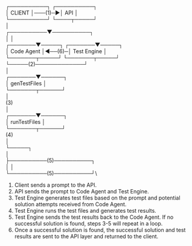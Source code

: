    ┌──────────┐        ┌──────────┐\
   │  CLIENT  │───(1)─▶│    API   │\
   └──────────┘        └────┬─────┘\
                            │\
                ┌──────────▼──────────┐\
                │                     │\
        ┌───────▼─────┐       ┌───────▼─────┐\
        │ Code Agent  │◀──(6)─│ Test Engine │\
        └───────┬─────┘       └───────┬─────┘\
                └─────(2)─────────────┘\
                                │\
                        ┌───────▼──────┐\
                        │ genTestFiles │\
                        └───────┬──────┘\
                                │\
                               (3)\
                                │\
                        ┌───────▼──────┐\
                        │ runTestFiles │\
                        └───────┬──────┘\
                               (4)\
                                │\
                                └─────┐\
                                      │\
                                      ├──────────(5)──────────┐\
                                      │                       │\
                                      └──────────(5)──────────┘\
1. Client sends a prompt to the API.
2. API sends the prompt to Code Agent and Test Engine.
3. Test Engine generates test files based on the prompt and potential solution attempts received from Code Agent.
4. Test Engine runs the test files and generates test results.
5. Test Engine sends the test results back to the Code Agent. If no successful solution is found, steps 3-5 will repeat in a loop.
6. Once a successful solution is found, the successful solution and test results are sent to the API layer and returned to the client.